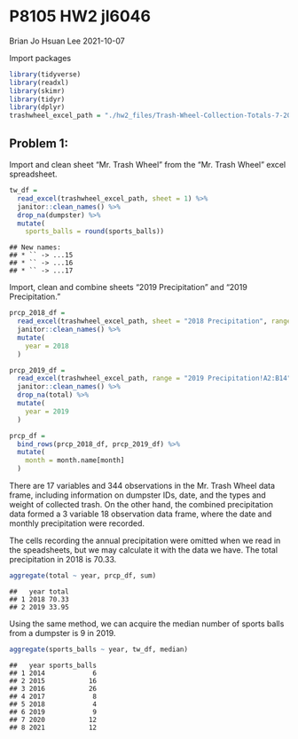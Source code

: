 P8105 HW2 jl6046
================
Brian Jo Hsuan Lee
2021-10-07

Import packages

``` r
library(tidyverse)
library(readxl)
library(skimr)
library(tidyr)
library(dplyr)
trashwheel_excel_path = "./hw2_files/Trash-Wheel-Collection-Totals-7-2020-2.xlsx"
```

## Problem 1:

Import and clean sheet “Mr. Trash Wheel” from the “Mr. Trash Wheel”
excel spreadsheet.

``` r
tw_df = 
  read_excel(trashwheel_excel_path, sheet = 1) %>%
  janitor::clean_names() %>%
  drop_na(dumpster) %>%
  mutate(
    sports_balls = round(sports_balls))
```

    ## New names:
    ## * `` -> ...15
    ## * `` -> ...16
    ## * `` -> ...17

Import, clean and combine sheets “2019 Precipitation” and “2019
Precipitation.”

``` r
prcp_2018_df = 
  read_excel(trashwheel_excel_path, sheet = "2018 Precipitation", range = "A2:B14") %>%
  janitor::clean_names() %>%
  mutate(
    year = 2018
  )

prcp_2019_df = 
  read_excel(trashwheel_excel_path, range = "2019 Precipitation!A2:B14") %>%
  janitor::clean_names() %>%
  drop_na(total) %>%
  mutate(
    year = 2019
  )

prcp_df =
  bind_rows(prcp_2018_df, prcp_2019_df) %>%
  mutate(
    month = month.name[month]
  )
```

There are 17 variables and 344 observations in the Mr. Trash Wheel data
frame, including information on dumpster IDs, date, and the types and
weight of collected trash. On the other hand, the combined precipitation
data formed a 3 variable 18 observation data frame, where the date and
monthly precipitation were recorded.

The cells recording the annual precipitation were omitted when we read
in the speadsheets, but we may calculate it with the data we have. The
total precipitation in 2018 is 70.33.

``` r
aggregate(total ~ year, prcp_df, sum)
```

    ##   year total
    ## 1 2018 70.33
    ## 2 2019 33.95

Using the same method, we can acquire the median number of sports balls
from a dumpster is 9 in 2019.

``` r
aggregate(sports_balls ~ year, tw_df, median)
```

    ##   year sports_balls
    ## 1 2014            6
    ## 2 2015           16
    ## 3 2016           26
    ## 4 2017            8
    ## 5 2018            4
    ## 6 2019            9
    ## 7 2020           12
    ## 8 2021           12
